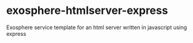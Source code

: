 # exosphere-htmlserver-express
Exosphere service template for an html server written in javascript using express
